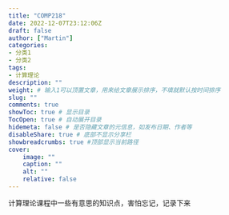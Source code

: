 ```yaml
---
title: "COMP218"
date: 2022-12-07T23:12:06Z
draft: false
author: ["Martin"]
categories: 
- 分类1
- 分类2
tags: 
- 计算理论
description: ""
weight: # 输入1可以顶置文章，用来给文章展示排序，不填就默认按时间排序
slug: ""
comments: true
showToc: true # 显示目录
TocOpen: true # 自动展开目录
hidemeta: false # 是否隐藏文章的元信息，如发布日期、作者等
disableShare: true # 底部不显示分享栏
showbreadcrumbs: true #顶部显示当前路径
cover:
    image: ""
    caption: ""
    alt: ""
    relative: false
---
```

计算理论课程中一些有意思的知识点，害怕忘记，记录下来

